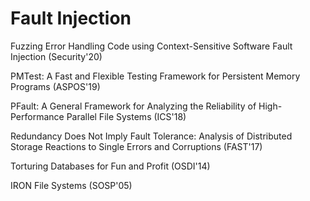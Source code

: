 # Fault Injection

Fuzzing Error Handling Code using Context-Sensitive Software Fault Injection (Security'20)

PMTest: A Fast and Flexible Testing Framework for Persistent Memory Programs (ASPOS'19)

PFault: A General Framework for Analyzing the Reliability of High-Performance Parallel File Systems (ICS'18)

Redundancy Does Not Imply Fault Tolerance: Analysis of Distributed Storage Reactions to Single Errors and Corruptions (FAST'17)

Torturing Databases for Fun and Profit (OSDI'14)

IRON File Systems (SOSP'05)
